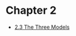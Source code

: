# Chapter 2

- [2.3 The Three Models](https://htmlpreview.github.io/?https://github.com/Mgancita/OO-modeling-and-design/blob/master/chapter2/2.3-the-three-models.html)
